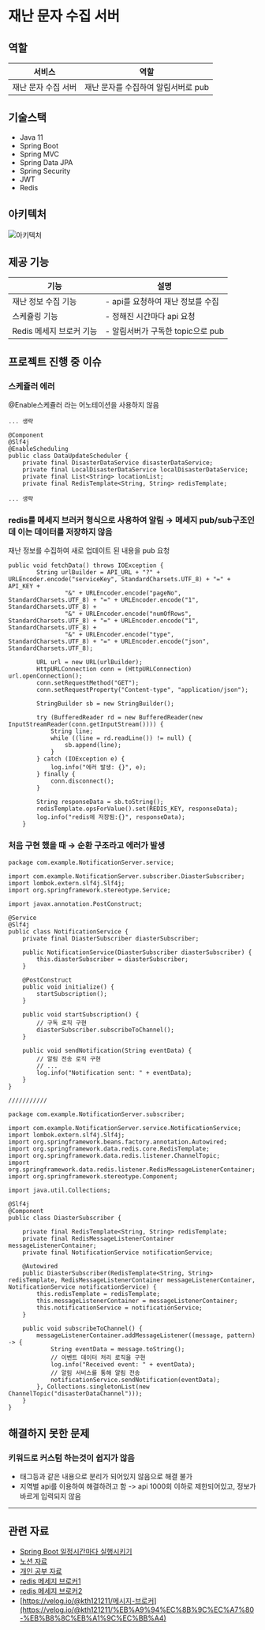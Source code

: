 # 재난 문자 수집 서버
## 역할
|서비스|역할|
|---|---|
|재난 문자 수집 서버|재난 문자를 수집하여 알림서버로 pub|

## 기술스택
- Java 11
- Spring Boot
- Spring MVC
- Spring Data JPA
- Spring Security
- JWT
- Redis

## 아키텍처
![아키텍처](https://github.com/kit-cmd/backend/assets/102667851/721fed4c-b28a-494a-a70c-0ad2aedc86a7)


## 제공 기능
|기능|설명|
|---|---|
|재난 정보 수집 기능|- api를 요청하여 재난 정보를 수집|
|스케쥴링 기능|- 정해진 시간마다 api 요청|
|Redis 메세지 브로커 기능|- 알림서버가 구독한 topic으로 pub|

## 프로젝트 진행 중 이슈

### 스케쥴러 에러
@Enable스케쥴러 라는 어노테이션을 사용하지 않음 
```
... 생략

@Component
@Slf4j
@EnableScheduling
public class DataUpdateScheduler {
    private final DisasterDataService disasterDataService;
    private final LocalDisasterDataService localDisasterDataService;
    private final List<String> locationList;
    private final RedisTemplate<String, String> redisTemplate;

... 생략

```

### redis를 메세지 브러커 형식으로 사용하여 알림 → 메세지 pub/sub구조인데 이는 데이터를 저장하지 않음
재난 정보를 수집하여 새로 업데이트 된 내용을 pub 요청
```
public void fetchData() throws IOException {
        String urlBuilder = API_URL + "?" + URLEncoder.encode("serviceKey", StandardCharsets.UTF_8) + "=" + API_KEY +
                "&" + URLEncoder.encode("pageNo", StandardCharsets.UTF_8) + "=" + URLEncoder.encode("1", StandardCharsets.UTF_8) +
                "&" + URLEncoder.encode("numOfRows", StandardCharsets.UTF_8) + "=" + URLEncoder.encode("1", StandardCharsets.UTF_8) +
                "&" + URLEncoder.encode("type", StandardCharsets.UTF_8) + "=" + URLEncoder.encode("json", StandardCharsets.UTF_8);

        URL url = new URL(urlBuilder);
        HttpURLConnection conn = (HttpURLConnection) url.openConnection();
        conn.setRequestMethod("GET");
        conn.setRequestProperty("Content-type", "application/json");

        StringBuilder sb = new StringBuilder();

        try (BufferedReader rd = new BufferedReader(new InputStreamReader(conn.getInputStream()))) {
            String line;
            while ((line = rd.readLine()) != null) {
                sb.append(line);
            }
        } catch (IOException e) {
            log.info("에러 발생: {}", e);
        } finally {
            conn.disconnect();
        }

        String responseData = sb.toString();
        redisTemplate.opsForValue().set(REDIS_KEY, responseData);
        log.info("redis에 저장됨:{}", responseData);
    }
```


### 처음 구현 했을 때 → 순환 구조라고 에러가 발생
```
package com.example.NotificationServer.service;

import com.example.NotificationServer.subscriber.DiasterSubscriber;
import lombok.extern.slf4j.Slf4j;
import org.springframework.stereotype.Service;

import javax.annotation.PostConstruct;

@Service
@Slf4j
public class NotificationService {
    private final DiasterSubscriber diasterSubscriber;

    public NotificationService(DiasterSubscriber diasterSubscriber) {
        this.diasterSubscriber = diasterSubscriber;
    }

    @PostConstruct
    public void initialize() {
        startSubscription();
    }

    public void startSubscription() {
        // 구독 로직 구현
        diasterSubscriber.subscribeToChannel();
    }

    public void sendNotification(String eventData) {
        // 알림 전송 로직 구현
        // ...
        log.info("Notification sent: " + eventData);
    }
}

///////////

package com.example.NotificationServer.subscriber;

import com.example.NotificationServer.service.NotificationService;
import lombok.extern.slf4j.Slf4j;
import org.springframework.beans.factory.annotation.Autowired;
import org.springframework.data.redis.core.RedisTemplate;
import org.springframework.data.redis.listener.ChannelTopic;
import org.springframework.data.redis.listener.RedisMessageListenerContainer;
import org.springframework.stereotype.Component;

import java.util.Collections;

@Slf4j
@Component
public class DiasterSubscriber {

    private final RedisTemplate<String, String> redisTemplate;
    private final RedisMessageListenerContainer messageListenerContainer;
    private final NotificationService notificationService;

    @Autowired
    public DiasterSubscriber(RedisTemplate<String, String> redisTemplate, RedisMessageListenerContainer messageListenerContainer, NotificationService notificationService) {
        this.redisTemplate = redisTemplate;
        this.messageListenerContainer = messageListenerContainer;
        this.notificationService = notificationService;
    }

    public void subscribeToChannel() {
        messageListenerContainer.addMessageListener((message, pattern) -> {
            String eventData = message.toString();
            // 이벤트 데이터 처리 로직을 구현
            log.info("Received event: " + eventData);
            // 알림 서비스를 통해 알림 전송
            notificationService.sendNotification(eventData);
        }, Collections.singletonList(new ChannelTopic("disasterDataChannel")));
    }
}
```

## 해결하지 못한 문제

### 키워드로 커스텀 하는것이 쉽지가 않음
- 태그등과 같은 내용으로 분리가 되어있지 않음으로 해결 불가
- 지역별 api를 이용하여 해결하려고 함 -> api 1000회 이하로 제한되어있고, 정보가 바르게 입력되지 않음

---
## 관련 자료
- [Spring Boot 일정시간마다 실행시키기](https://andonekwon.tistory.com/70)
- [노션 자료](https://kyuhyun.notion.site/bd8a8ef6f02e4a6ba48dcb8f2588b2a5?pvs=4)
- [개인 공부 자료](https://github.com/freemoon99/study/tree/main/practie_springSecurity)
- [redis 메세지 브로커1](https://brunch.co.kr/@springboot/374)
- [redis 메세지 브로커2](https://www.daddyprogrammer.org/post/3688/redis-spring-data-redis-publish-subscribe/)
- [https://velog.io/@kth121211/메시지-브로커](https://velog.io/@kth121211/%EB%A9%94%EC%8B%9C%EC%A7%80-%EB%B8%8C%EB%A1%9C%EC%BB%A4)
